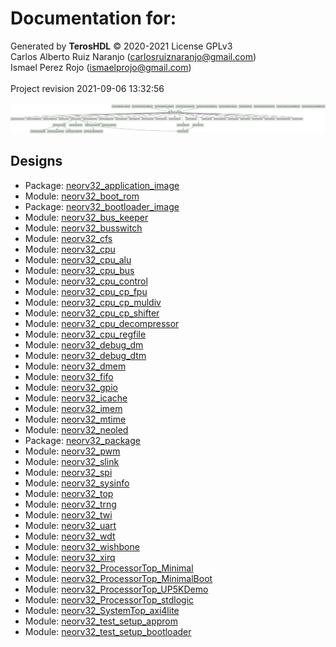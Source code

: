 # Documentation for: 

Generated by **TerosHDL** © 2020-2021 License GPLv3<br>Carlos Alberto Ruiz Naranjo (carlosruiznaranjo@gmail.com)<br>Ismael Perez Rojo (ismaelprojo@gmail.com)<br><br>Project revision 2021-09-06 13:32:56<br><br>
![system](./doc_internal/dependency_graph.svg "System")
## Designs

- Package: [neorv32_application_image ](./doc_internal/neorv32_application_image.md)
- Module: [neorv32_boot_rom ](./doc_internal/neorv32_boot_rom.md)
- Package: [neorv32_bootloader_image ](./doc_internal/neorv32_bootloader_image.md)
- Module: [neorv32_bus_keeper ](./doc_internal/neorv32_bus_keeper.md)
- Module: [neorv32_busswitch ](./doc_internal/neorv32_busswitch.md)
- Module: [neorv32_cfs ](./doc_internal/neorv32_cfs.md)
- Module: [neorv32_cpu ](./doc_internal/neorv32_cpu.md)
- Module: [neorv32_cpu_alu ](./doc_internal/neorv32_cpu_alu.md)
- Module: [neorv32_cpu_bus ](./doc_internal/neorv32_cpu_bus.md)
- Module: [neorv32_cpu_control ](./doc_internal/neorv32_cpu_control.md)
- Module: [neorv32_cpu_cp_fpu ](./doc_internal/neorv32_cpu_cp_fpu.md)
- Module: [neorv32_cpu_cp_muldiv ](./doc_internal/neorv32_cpu_cp_muldiv.md)
- Module: [neorv32_cpu_cp_shifter ](./doc_internal/neorv32_cpu_cp_shifter.md)
- Module: [neorv32_cpu_decompressor ](./doc_internal/neorv32_cpu_decompressor.md)
- Module: [neorv32_cpu_regfile ](./doc_internal/neorv32_cpu_regfile.md)
- Module: [neorv32_debug_dm ](./doc_internal/neorv32_debug_dm.md)
- Module: [neorv32_debug_dtm ](./doc_internal/neorv32_debug_dtm.md)
- Module: [neorv32_dmem ](./doc_internal/neorv32_dmem.md)
- Module: [neorv32_fifo ](./doc_internal/neorv32_fifo.md)
- Module: [neorv32_gpio ](./doc_internal/neorv32_gpio.md)
- Module: [neorv32_icache ](./doc_internal/neorv32_icache.md)
- Module: [neorv32_imem ](./doc_internal/neorv32_imem.md)
- Module: [neorv32_mtime ](./doc_internal/neorv32_mtime.md)
- Module: [neorv32_neoled ](./doc_internal/neorv32_neoled.md)
- Package: [neorv32_package ](./doc_internal/neorv32_package.md)
- Module: [neorv32_pwm ](./doc_internal/neorv32_pwm.md)
- Module: [neorv32_slink ](./doc_internal/neorv32_slink.md)
- Module: [neorv32_spi ](./doc_internal/neorv32_spi.md)
- Module: [neorv32_sysinfo ](./doc_internal/neorv32_sysinfo.md)
- Module: [neorv32_top ](./doc_internal/neorv32_top.md)
- Module: [neorv32_trng ](./doc_internal/neorv32_trng.md)
- Module: [neorv32_twi ](./doc_internal/neorv32_twi.md)
- Module: [neorv32_uart ](./doc_internal/neorv32_uart.md)
- Module: [neorv32_wdt ](./doc_internal/neorv32_wdt.md)
- Module: [neorv32_wishbone ](./doc_internal/neorv32_wishbone.md)
- Module: [neorv32_xirq ](./doc_internal/neorv32_xirq.md)
- Module: [neorv32_ProcessorTop_Minimal ](./doc_internal/neorv32_ProcessorTop_Minimal.md)
- Module: [neorv32_ProcessorTop_MinimalBoot ](./doc_internal/neorv32_ProcessorTop_MinimalBoot.md)
- Module: [neorv32_ProcessorTop_UP5KDemo ](./doc_internal/neorv32_ProcessorTop_UP5KDemo.md)
- Module: [neorv32_ProcessorTop_stdlogic ](./doc_internal/neorv32_ProcessorTop_stdlogic.md)
- Module: [neorv32_SystemTop_axi4lite ](./doc_internal/neorv32_SystemTop_axi4lite.md)
- Module: [neorv32_test_setup_approm ](./doc_internal/neorv32_test_setup_approm.md)
- Module: [neorv32_test_setup_bootloader ](./doc_internal/neorv32_test_setup_bootloader.md)

